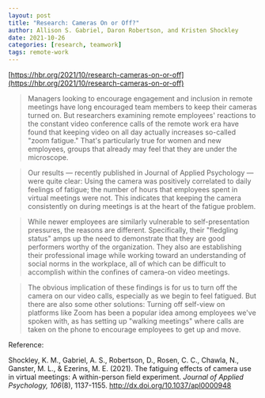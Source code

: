 ```yaml
---
layout: post
title: "Research: Cameras On or Off?"
author: Allison S. Gabriel, Daron Robertson, and Kristen Shockley
date: 2021-10-26
categories: [research, teamwork]
tags: remote-work
---
```


[https://hbr.org/2021/10/research-cameras-on-or-off](https://hbr.org/2021/10/research-cameras-on-or-off)

> Managers looking to encourage engagement and inclusion in remote meetings have long encouraged team members to keep their cameras turned on. But researchers examining remote employees' reactions to the constant video conference calls of the remote work era have found that keeping video on all day actually increases so-called "zoom fatigue." That's particularly true for women and new employees, groups that already may feel that they are under the microscope.

> Our results — recently published in Journal of Applied Psychology — were quite clear: Using the camera was positively correlated to daily feelings of fatigue; the number of hours that employees spent in virtual meetings were not. This indicates that keeping the camera consistently on during meetings is at the heart of the fatigue problem.

> While newer employees are similarly vulnerable to self-presentation pressures, the reasons are different. Specifically, their "fledgling status" amps up the need to demonstrate that they are good performers worthy of the organization. They also are establishing their professional image while working toward an understanding of social norms in the workplace, all of which can be difficult to accomplish within the confines of camera-on video meetings.

> The obvious implication of these findings is for us to turn off the camera on our video calls, especially as we begin to feel fatigued. But there are also some other solutions: Turning off self-view on platforms like Zoom has been a popular idea among employees we've spoken with, as has setting up "walking meetings" where calls are taken on the phone to encourage employees to get up and move.

Reference:

Shockley, K. M., Gabriel, A. S., Robertson, D., Rosen, C. C., Chawla, N., Ganster, M. L., & Ezerins, M. E. (2021). The fatiguing effects of camera use in virtual meetings: A within-person field experiment. *Journal of Applied Psychology, 106*(8), 1137-1155. http://dx.doi.org/10.1037/apl0000948


